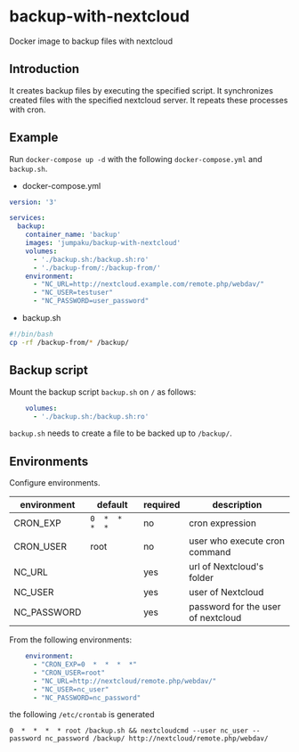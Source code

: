 # backup-with-nextcloud

Docker image to backup files with nextcloud

## Introduction

It creates backup files by executing the specified script.
It synchronizes created files with the specified nextcloud server.
It repeats these processes with cron.

## Example

Run `docker-compose up -d` with the following `docker-compose.yml` and `backup.sh`.

* docker-compose.yml

```yml
version: '3'

services: 
  backup:
    container_name: 'backup'
    images: 'jumpaku/backup-with-nextcloud'
    volumes: 
      - './backup.sh:/backup.sh:ro'
      - './backup-from/:/backup-from/'
    environment: 
      - "NC_URL=http://nextcloud.example.com/remote.php/webdav/"
      - "NC_USER=testuser"
      - "NC_PASSWORD=user_password"
```

* backup.sh

```sh
#!/bin/bash
cp -rf /backup-from/* /backup/
```

## Backup script

Mount the backup script `backup.sh` on `/` as follows:

```yml
    volumes: 
      - './backup.sh:/backup.sh:ro'
```

`backup.sh` needs to create a file to be backed up to `/backup/`.

## Environments

Configure environments.

| environment | default         | required | description |
|-------------|-----------------|----------|-------------|
| CRON_EXP    | `0  *  *  *  *` | no       | cron expression |
| CRON_USER   | root            | no       | user who execute cron command |
| NC_URL      |                 | yes      | url of Nextcloud's folder |
| NC_USER     |                 | yes      | user of Nextcloud |
| NC_PASSWORD |                 | yes      | password for the user of nextcloud |

From the following environments:

```yml
    environment: 
      - "CRON_EXP=0  *  *  *  *"
      - "CRON_USER=root"
      - "NC_URL=http://nextcloud/remote.php/webdav/"
      - "NC_USER=nc_user"
      - "NC_PASSWORD=nc_password"
```

the following `/etc/crontab` is generated

```
0  *  *  *  * root /backup.sh && nextcloudcmd --user nc_user --password nc_password /backup/ http://nextcloud/remote.php/webdav/
```
